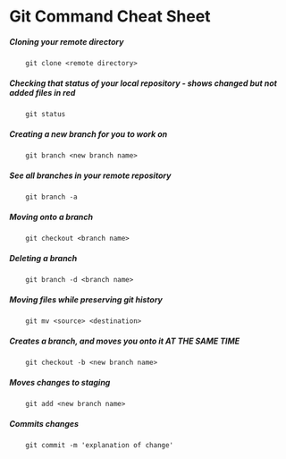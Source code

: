 # Git Command Cheat Sheet

##### Cloning your remote directory
		git clone <remote directory>

##### Checking that status of your local repository - shows changed but not added files in red
		git status

##### Creating a new branch for you to work on
		git branch <new branch name>

##### See all branches in your remote repository
		git branch -a

##### Moving onto a branch
		git checkout <branch name>

##### Deleting a branch
		git branch -d <branch name>

##### Moving files while preserving git history
		git mv <source> <destination>

##### Creates a branch, and moves you onto it AT THE SAME TIME
		git checkout -b <new branch name>

##### Moves changes to staging
		git add <new branch name>

##### Commits changes
		git commit -m 'explanation of change'